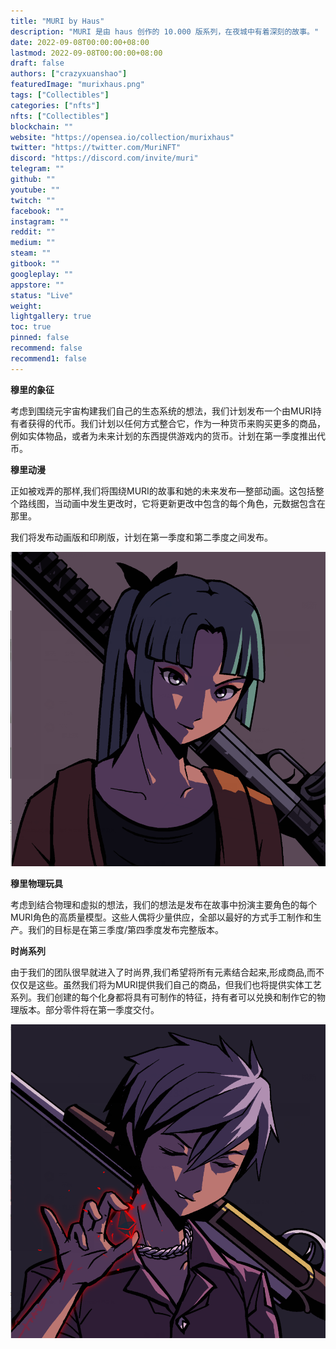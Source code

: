```yaml
---
title: "MURI by Haus"
description: "MURI 是由 haus 创作的 10.000 版系列，在夜城中有着深刻的故事。"
date: 2022-09-08T00:00:00+08:00
lastmod: 2022-09-08T00:00:00+08:00
draft: false
authors: ["crazyxuanshao"]
featuredImage: "murixhaus.png"
tags: ["Collectibles"]
categories: ["nfts"]
nfts: ["Collectibles"]
blockchain: ""
website: "https://opensea.io/collection/murixhaus"
twitter: "https://twitter.com/MuriNFT"
discord: "https://discord.com/invite/muri"
telegram: ""
github: ""
youtube: ""
twitch: ""
facebook: ""
instagram: ""
reddit: ""
medium: ""
steam: ""
gitbook: ""
googleplay: ""
appstore: ""
status: "Live"
weight: 
lightgallery: true
toc: true
pinned: false
recommend: false
recommend1: false
---
```

**穆里的象征**

考虑到围绕元宇宙构建我们自己的生态系统的想法，我们计划发布一个由MURI持有者获得的代币。我们计划以任何方式整合它，作为一种货币来购买更多的商品，例如实体物品，或者为未来计划的东西提供游戏内的货币。计划在第一季度推出代币。

**穆里动漫**

正如被戏弄的那样,我们将围绕MURI的故事和她的未来发布—整部动画。这包括整个路线图，当动画中发生更改时，它将更新更改中包含的每个角色，元数据包含在那里。

我们将发布动画版和印刷版，计划在第一季度和第二季度之间发布。

![dwd](dwd.png)

**穆里物理玩具**

考虑到结合物理和虚拟的想法，我们的想法是发布在故事中扮演主要角色的每个MURI角色的高质量模型。这些人偶将少量供应，全部以最好的方式手工制作和生产。我们的目标是在第三季度/第四季度发布完整版本。

**时尚系列**

由于我们的团队很早就进入了时尚界,我们希望将所有元素结合起来,形成商品,而不仅仅是这些。虽然我们将为MURI提供我们自己的商品，但我们也将提供实体工艺系列。我们创建的每个化身都将具有可制作的特征，持有者可以兑换和制作它的物理版本。部分零件将在第一季度交付。

![dsinfi](dsinfi.png)